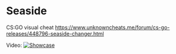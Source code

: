 # Seaside
CS:GO visual cheat https://www.unknowncheats.me/forum/cs-go-releases/448796-seaside-changer.html

Video:
[![Showcase](https://i.ytimg.com/vi_webp/CuVaV-KSfqs/maxresdefault.webp)](https://www.youtube.com/watch?v=CuVaV-KSfqs)
